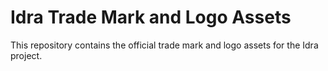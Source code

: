 # Idra Trade Mark and Logo Assets

This repository contains the official trade mark and logo assets for the Idra project.
